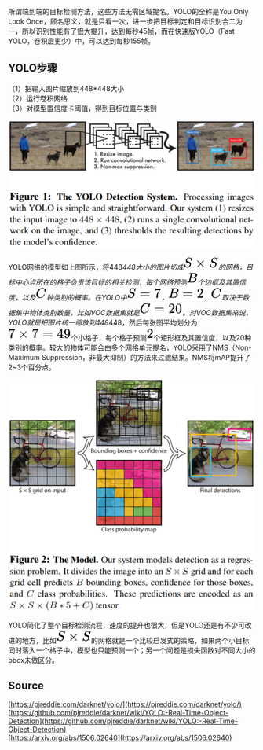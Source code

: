 所谓端到端的目标检测方法，这些方法无需区域提名。YOLO的全称是You Only Look Once，顾名思义，就是只看一次，进一步把目标判定和目标识别合二为一，所以识别性能有了很大提升，达到每秒45帧，而在快速版YOLO（Fast YOLO，卷积层更少）中，可以达到每秒155帧。

<a name="941781dd"></a>
## YOLO步骤

（1）把输入图片缩放到448*448大小<br />（2）运行卷积网络<br />（3）对模型置信度卡阈值，得到目标位置与类别

![YOLO1.png](./img/1598598718345-81149c18-a89c-46c2-b8e7-d0658c735bd8.png)

YOLO网络的模型如上图所示，将448*448大小的图片切成![](./img/e7b715525432f379cc1ee40265233aaf.svg)的网格，目标中心点所在的格子负责该目标的相关检测，每个网络预测![](./img/9d5ed678fe57bcca610140957afab571.svg)个边框及其置信度，以及![](./img/0d61f8370cad1d412f80b84d143e1257.svg)种类别的概率。在YOLO中![](./img/ea62ac6ea6a7d17a57b65853dc566af1.svg)，![](./img/c9eea70aabf5b4b44b33f7bb1d86ce72.svg)，![](./img/0d61f8370cad1d412f80b84d143e1257.svg)取决于数据集中物体类别数量，比如VOC数据集就是![](./img/45eaf6e8e701d70ec0b7adf85958b7ce.svg)。对VOC数据集来说，YOLO就是把图片统一缩放到448*448，然后每张图平均划分为![](./img/94e0951cff3c5f9a1dd128bdc0105ac2.svg)个小格子，每个格子预测![](./img/c81e728d9d4c2f636f067f89cc14862c.svg)个矩形框及其置信度，以及20种类别的概率。较大的物体可能会由多个网格单元提名，YOLO采用了NMS（Non-Maximum Suppression，非最大抑制）的方法来过滤结果。NMS将mAP提升了2~3个百分点。

![YOLO2.png](./img/1598598732409-a105cdf3-e54c-4d83-a401-fefc236697dd.png)

YOLO简化了整个目标检测流程，速度的提升也很大，但是YOLO还是有不少可改进的地方，比如![](./img/e7b715525432f379cc1ee40265233aaf.svg)的网格就是一个比较启发式的策略，如果两个小目标同时落入一个格子中，模型也只能预测一个；另一个问题是损失函数对不同大小的bbox未做区分。

<a name="Source"></a>
## Source

[https://pjreddie.com/darknet/yolo/](https://pjreddie.com/darknet/yolo/)<br />[https://github.com/pjreddie/darknet/wiki/YOLO:-Real-Time-Object-Detection](https://github.com/pjreddie/darknet/wiki/YOLO:-Real-Time-Object-Detection)<br />[https://arxiv.org/abs/1506.02640](https://arxiv.org/abs/1506.02640)
